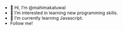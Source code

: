 - 👋 Hi, I’m @mahimakatuwal
- 👀 I’m interested in learning new programming skills.
- 🌱 I’m currently learning Javascript.
- Follow me!

<!---
mahimakatuwal/mahimakatuwal is a ✨ special ✨ repository because its `README.md` (this file) appears on your GitHub profile.
You can click the Preview link to take a look at your changes.
--->
